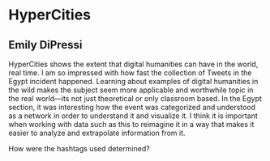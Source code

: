 # HyperCities 

## Emily DiPressi 

HyperCities shows the extent that digital humanities can have in the world, real time. I am so impressed with how fast the collection of Tweets in the Egypt incident happened. Learning about examples of digital humanities in the wild makes the subject seem more applicable and worthwhile topic in the real world—its not just theoretical or only classroom based. In the Egypt section, it was interesting how the event was categorized and understood as a network in order to understand it and visualize it. I think it is important when working with data such as this to reimagine it in a way that makes it easier to analyze and extrapolate information from it. 

How were the hashtags used determined? 

